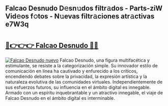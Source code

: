 ## Falcao Desnudo D𝚎sn𝚞dos filtr𝚊dos - Parts-ziW Vid𝚎os f𝚘tos - N𝚞evas filtr𝚊ciones atr𝚊ctivas e7W3q

# <h2><a href="http://mb9lmer.tromn.icu/?c=Falcao+Desnudo">🔗👉👉👉 Falcao Desnudo 🔗🔗</a></h2>

[![Falcao Desnudo nuevo](https://i.imgur.com/pEAQMta.gif)](http://mb9lmer.tromn.icu/?c=Falcao+Desnudo)
Falcao Desnudo, una figura multifacética y estimulante, se resiste a la categorización simple. Su innovador estilo de comunicación en línea ha cautivado y enfurecido a los críticos, encendiendo debates sobre la privacidad, la expresión artística y la naturaleza evolutiva de las comunidades virtuales. Independientemente de sus esfuerzos futuros, su influencia en el ámbito digital es innegable. Armado con un espíritu inquebrantable y un atractivo innegable, el viaje de Falcao Desnudo en el ámbito digital es interminable.
